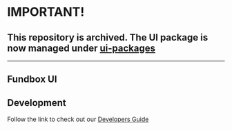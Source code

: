 # IMPORTANT!
## This repository is archived. The UI package is now managed under [ui-packages](https://github.com/Fundbox/ui-packages/tree/master/packages/ui)

--------------

## Fundbox UI


## Development

Follow the link to check out our [Developers Guide](./DEVELOPERS.md)
